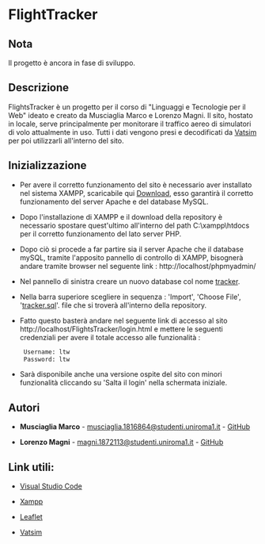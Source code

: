 # FlightTracker

## Nota
Il progetto è ancora in fase di sviluppo.

## Descrizione
FlightsTracker è un progetto per il corso di "Linguaggi e Tecnologie per il Web" ideato e creato da Musciaglia Marco e Lorenzo Magni.
Il sito, hostato in locale, serve principalmente per monitorare il traffico aereo di simulatori di volo attualmente in uso.
Tutti i dati vengono presi e decodificati da [Vatsim](https://www.vatsim.net/) per poi utilizzarli all'interno del sito.

## Inizializzazione
* Per avere il corretto funzionamento del sito è necessario aver installato nel sistema XAMPP, scaricabile qui [Download](https://www.apachefriends.org/it/download.html),
esso garantirà il corretto funzionamento del server Apache e del database MySQL.

* Dopo l'installazione di XAMPP e il download della repository è necessario spostare quest'ultimo all'interno del path C:\xampp\htdocs per il corretto funzionamento del lato server PHP.

* Dopo ciò si procede a far partire sia il server Apache che il database mySQL, tramite l'apposito pannello di controllo di XAMPP, bisognerà andare tramite browser nel seguente link : 
    http://localhost/phpmyadmin/

* Nel pannello di sinistra creare un nuovo database col nome [tracker](tracker.sql).

* Nella barra superiore scegliere in sequenza :
    'Import', 'Choose File', '[tracker.sql](tracker.sql)'.
  file che si troverà all'interno della repository.

* Fatto questo basterà andare nel seguente link di accesso al sito http://localhost/FlightsTracker/login.html
e mettere le seguenti credenziali per avere il totale accesso alle funzionalità :
   ```sh
    Username: ltw  
    Password: ltw
   ```

* Sarà disponibile anche una versione ospite del sito con minori funzionalità cliccando su 'Salta il login' nella schermata iniziale.

## Autori
* **Musciaglia Marco** - musciaglia.1816864@studenti.uniroma1.it - [GitHub](https://github.com/Loldlink)

* **Lorenzo Magni** - magni.1872113@studenti.uniroma1.it - [GitHub](https://github.com/Lolloilpazzo)

## Link utili:

* [Visual Studio Code](https://code.visualstudio.com/)

* [Xampp](https://www.apachefriends.org/it/download.html)

* [Leaflet](https://leafletjs.com/)

* [Vatsim](https://www.vatsim.net/) 
